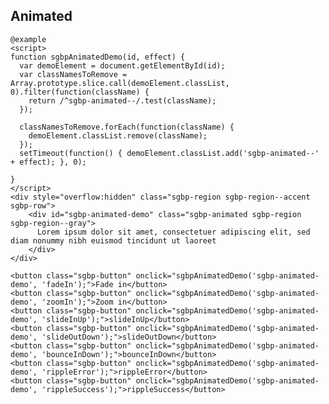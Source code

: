 ## Animated

    @example
    <script>
    function sgbpAnimatedDemo(id, effect) {
      var demoElement = document.getElementById(id);
      var classNamesToRemove =  Array.prototype.slice.call(demoElement.classList, 0).filter(function(className) {
        return /^sgbp-animated--/.test(className);
      });

      classNamesToRemove.forEach(function(className) {
        demoElement.classList.remove(className);
      });
      setTimeout(function() { demoElement.classList.add('sgbp-animated--' + effect); }, 0);

    }
    </script>
    <div style="overflow:hidden" class="sgbp-region sgbp-region--accent sgbp-row">
        <div id="sgbp-animated-demo" class="sgbp-animated sgbp-region sgbp-region--gray">
          Lorem ipsum dolor sit amet, consectetuer adipiscing elit, sed diam nonummy nibh euismod tincidunt ut laoreet
        </div>
    </div>

    <button class="sgbp-button" onclick="sgbpAnimatedDemo('sgbp-animated-demo', 'fadeIn');">Fade in</button>
    <button class="sgbp-button" onclick="sgbpAnimatedDemo('sgbp-animated-demo', 'zoomIn');">Zoom in</button>
    <button class="sgbp-button" onclick="sgbpAnimatedDemo('sgbp-animated-demo', 'slideInUp');">slideInUp</button>
    <button class="sgbp-button" onclick="sgbpAnimatedDemo('sgbp-animated-demo', 'slideOutDown');">slideOutDown</button>
    <button class="sgbp-button" onclick="sgbpAnimatedDemo('sgbp-animated-demo', 'bounceInDown');">bounceInDown</button>
    <button class="sgbp-button" onclick="sgbpAnimatedDemo('sgbp-animated-demo', 'rippleError');">rippleError</button>
    <button class="sgbp-button" onclick="sgbpAnimatedDemo('sgbp-animated-demo', 'rippleSuccess');">rippleSuccess</button>
